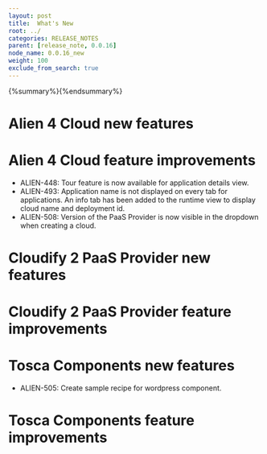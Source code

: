 ```yaml
---
layout: post
title:  What's New
root: ../
categories: RELEASE_NOTES
parent: [release_note, 0.0.16]
node_name: 0.0.16_new
weight: 100
exclude_from_search: true
---
```


{%summary%}{%endsummary%}

# Alien 4 Cloud new features


# Alien 4 Cloud feature improvements

* ALIEN-448: Tour feature is now available for application details view.
* ALIEN-493: Application name is not displayed on every tab for applications. An info tab has been added to the runtime view to display cloud name and deployment id.
* ALIEN-508: Version of the PaaS Provider is now visible in the dropdown when creating a cloud.


# Cloudify 2 PaaS Provider new features


# Cloudify 2 PaaS Provider feature improvements



# Tosca Components new features

* ALIEN-505: Create sample recipe for wordpress component.

# Tosca Components feature improvements


